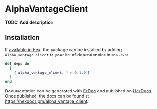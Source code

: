 # AlphaVantageClient

**TODO: Add description**

## Installation

If [available in Hex](https://hex.pm/docs/publish), the package can be installed
by adding `alpha_vantage_client` to your list of dependencies in `mix.exs`:

```elixir
def deps do
  [
    {:alpha_vantage_client, "~> 0.1.0"}
  ]
end
```

Documentation can be generated with [ExDoc](https://github.com/elixir-lang/ex_doc)
and published on [HexDocs](https://hexdocs.pm). Once published, the docs can
be found at <https://hexdocs.pm/alpha_vantage_client>.

